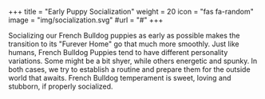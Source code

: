 +++
title = "Early Puppy Socialization"
weight = 20
icon = "fas fa-random"
image = "img/socialization.svg"
#url = "#"
+++

Socializing our French Bulldog puppies as early as possible makes the transition to its "Furever Home" go that much more smoothly. Just like humans, French Bulldog Puppies tend to have different personality variations. Some might be a bit shyer, while others energetic and spunky. In both cases, we try to establish a routine and prepare them for the outside world that awaits. French Bulldog temperament is sweet, loving and stubborn, if properly socialized.
